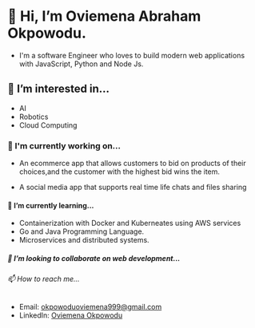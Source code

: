 # 👋 Hi, I’m Oviemena Abraham Okpowodu.
- I'm a software Engineer who loves to build modern web  applications with JavaScript, Python and Node Js.
  
## 👀 I’m interested in...

- AI
- Robotics
- Cloud Computing
  
### 🚀 I'm currently working on...

- An ecommerce app that allows customers to bid on products of their choices,and the customer with the highest bid wins the item.
  
- A social media app that supports real time life chats and files sharing
  
#### 🌱 I’m currently  learning...

- Containerization with Docker and Kuberneates using AWS services
- Go and Java Programming Language.
- Microservices and distributed systems.

##### 💞️ I’m looking to collaborate on web development...
  
###### 📫  How to reach me...

- Email: okpowoduoviemena999@gmail.com
- LinkedIn: [Oviemena Okpowodu](https://www.linkedin.com/in/oviemena-okpowodu-a91935193?utm_source=share&utm_campaign=share_via&utm_content=profile&utm_medium=android_app)

<!---
Oviemena/Oviemena is a ✨ special ✨ repository because its `README.md` (this file) appears on your GitHub profile.
You can click the Preview link to take a look at your changes.
--->
